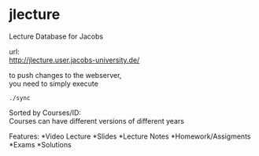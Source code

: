 jlecture
========

Lecture Database for Jacobs  

url:  
http://jlecture.user.jacobs-university.de/  


to push changes to the webserver,  
you need to simply execute
```
./sync
```


Sorted by Courses/ID:  
Courses can have different versions of different years  


Features:
*Video Lecture
*Slides
*Lecture Notes
*Homework/Assigments
*Exams
*Solutions 

